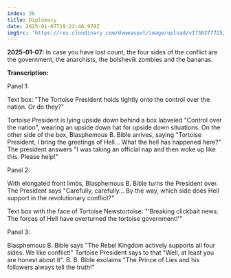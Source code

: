 ```yaml
---
index: 36
title: Diplomacy
date: 2025-01-07T19:22:46.970Z
imgSrc: 'https://res.cloudinary.com/dvweaspvt/image/upload/v1736277725/036_kh0rpd.png'
---
```


**2025-01-07:** In case you have lost count, the four sides of the conflict are the government, the anarchists, the bolshevik zombies and the bananas.

**Transcription:**

Panel 1:

Text box: "The Tortoise President holds tightly onto the control over the nation. Or do they?"

Tortoise President is lying upside down behind a box labveled "Control over the nation", wearing an upside down hat for upside down situations. On the other side of the box, Blasphemous B. Bible arrives, saying "Tortoise President, I bring the greetings of Hell... What the hell has happened here?" The president answers "I was taking an official nap and then woke up like this. Please help!"

Panel 2:

With elongated front limbs, Blasphemous B. Bible turns the President over. The President says "Carefully, carefully... By the way, which side does Hell support in the revolutionary conflict?"

Text box with the face of Tortoise Newstortoise: "'Breaking clickbait news: The forces of Hell have overturned the tortoise government!'"

Panel 3:

Blasphemous B. Bible says "The Rebel Kingdom actively supports all four sides. We like conflict!" Tortoise President says to that "Well, at least you are honest about it". B. B. Bible exclaims "The Prince of Lies and his followers always tell the truth!"
